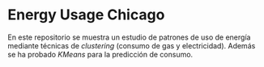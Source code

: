# Energy Usage Chicago

En este repositorio se muestra un estudio de patrones de uso de energía mediante técnicas de *clustering* (consumo de gas y electricidad). Además se ha probado *KMeans* para la predicción de consumo.
